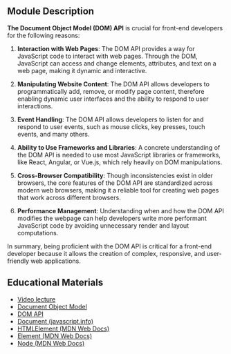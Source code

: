## Module Description
**The Document Object Model (DOM) API** is crucial for front-end developers for the following reasons:

1. **Interaction with Web Pages**: The DOM API provides a way for JavaScript code to interact with web pages. 
Through the DOM, JavaScript can access and change elements, attributes, and text on a web page, making it dynamic and interactive.

2. **Manipulating Website Content**: The DOM API allows developers to programmatically add, remove, or modify page content, 
therefore enabling dynamic user interfaces and the ability to respond to user interactions.

3. **Event Handling**: The DOM API allows developers to listen for and respond to user events, such as mouse clicks, 
key presses, touch events, and many others.

4. **Ability to Use Frameworks and Libraries**: A concrete understanding of the DOM API is needed to use most JavaScript 
libraries or frameworks, like React, Angular, or Vue.js, which rely heavily on DOM manipulations.

5. **Cross-Browser Compatibility**: Though inconsistencies exist in older browsers, the core features of the DOM API are 
standardized across modern web browsers, making it a reliable tool for creating web pages that work across different browsers.

6. **Performance Management**: Understanding when and how the DOM API modifies the webpage can help developers write more 
performant JavaScript code by avoiding unnecessary render and layout computations.

In summary, being proficient with the DOM API is critical for a front-end developer because it allows the creation 
of complex, responsive, and user-friendly web applications.

## Educational Materials

- [Video lecture](https://www.youtube.com/watch?v=VsJuPTbt1Hc&list=PLzLiprpVuH8e1YNSEXMtjOuB1uxqQLYED&index=16)
- [Document Object Model](https://developer.mozilla.org/en-US/docs/Web/API/Document_Object_Model)
- [DOM API](https://developer.mozilla.org/en-US/docs/Web/API/HTML_DOM_API)
- [Document (javascript.info)](https://javascript.info/document)
- [HTMLElement (MDN Web Docs)](https://developer.mozilla.org/en-US/docs/Web/API/HTMLElement)
- [Element (MDN Web Docs)](https://developer.mozilla.org/en-US/docs/Web/API/Element)
- [Node (MDN Web Docs)](https://developer.mozilla.org/en-US/docs/Web/API/Node)

